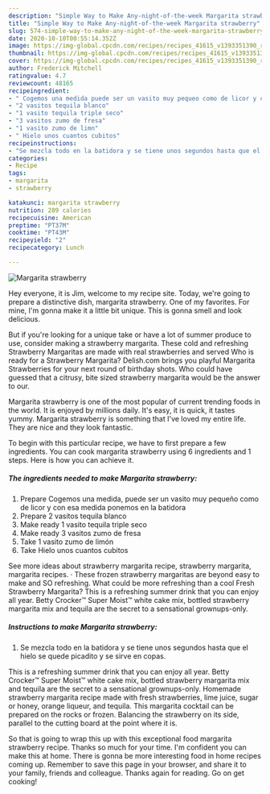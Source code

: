 ```yaml
---
description: "Simple Way to Make Any-night-of-the-week Margarita strawberry"
title: "Simple Way to Make Any-night-of-the-week Margarita strawberry"
slug: 574-simple-way-to-make-any-night-of-the-week-margarita-strawberry
date: 2020-10-10T00:55:14.352Z
image: https://img-global.cpcdn.com/recipes/recipes_41615_v1393351390_receta_foto_00041615/751x532cq70/margarita-strawberry-foto-principal.jpg
thumbnail: https://img-global.cpcdn.com/recipes/recipes_41615_v1393351390_receta_foto_00041615/751x532cq70/margarita-strawberry-foto-principal.jpg
cover: https://img-global.cpcdn.com/recipes/recipes_41615_v1393351390_receta_foto_00041615/751x532cq70/margarita-strawberry-foto-principal.jpg
author: Frederick Mitchell
ratingvalue: 4.7
reviewcount: 48165
recipeingredient:
- " Cogemos una medida puede ser un vasito muy pequeo como de licor y con esa medida ponemos en la batidora"
- "2 vasitos tequila blanco"
- "1 vasito tequila triple seco"
- "3 vasitos zumo de fresa"
- "1 vasito zumo de limn"
- " Hielo unos cuantos cubitos"
recipeinstructions:
- "Se mezcla todo en la batidora y se tiene unos segundos hasta que el hielo se quede picadito y se sirve en copas."
categories:
- Recipe
tags:
- margarita
- strawberry

katakunci: margarita strawberry 
nutrition: 289 calories
recipecuisine: American
preptime: "PT37M"
cooktime: "PT43M"
recipeyield: "2"
recipecategory: Lunch

---
```



![Margarita strawberry](https://img-global.cpcdn.com/recipes/recipes_41615_v1393351390_receta_foto_00041615/751x532cq70/margarita-strawberry-foto-principal.jpg)

Hey everyone, it is Jim, welcome to my recipe site. Today, we're going to prepare a distinctive dish, margarita strawberry. One of my favorites. For mine, I'm gonna make it a little bit unique. This is gonna smell and look delicious.

But if you&#39;re looking for a unique take or have a lot of summer produce to use, consider making a strawberry margarita. These cold and refreshing Strawberry Margaritas are made with real strawberries and served Who is ready for a Strawberry Margarita? Delish.com brings you playful Margarita Strawberries for your next round of birthday shots. Who could have guessed that a citrusy, bite sized strawberry margarita would be the answer to our.

Margarita strawberry is one of the most popular of current trending foods in the world. It is enjoyed by millions daily. It's easy, it is quick, it tastes yummy. Margarita strawberry is something that I've loved my entire life. They are nice and they look fantastic.


To begin with this particular recipe, we have to first prepare a few ingredients. You can cook margarita strawberry using 6 ingredients and 1 steps. Here is how you can achieve it.

<!--inarticleads1-->

##### The ingredients needed to make Margarita strawberry:

1. Prepare  Cogemos una medida, puede ser un vasito muy pequeño como de licor y con esa medida ponemos en la batidora
1. Prepare 2 vasitos tequila blanco
1. Make ready 1 vasito tequila triple seco
1. Make ready 3 vasitos zumo de fresa
1. Take 1 vasito zumo de limón
1. Take  Hielo unos cuantos cubitos


See more ideas about strawberry margarita recipe, strawberry margarita, margarita recipes. · These frozen strawberry margaritas are beyond easy to make and SO refreshing. What could be more refreshing than a cool Fresh Strawberry Margarita? This is a refreshing summer drink that you can enjoy all year. Betty Crocker™ Super Moist™ white cake mix, bottled strawberry margarita mix and tequila are the secret to a sensational grownups-only. 

<!--inarticleads2-->

##### Instructions to make Margarita strawberry:

1. Se mezcla todo en la batidora y se tiene unos segundos hasta que el hielo se quede picadito y se sirve en copas.


This is a refreshing summer drink that you can enjoy all year. Betty Crocker™ Super Moist™ white cake mix, bottled strawberry margarita mix and tequila are the secret to a sensational grownups-only. Homemade strawberry margarita recipe made with fresh strawberries, lime juice, sugar or honey, orange liqueur, and tequila. This margarita cocktail can be prepared on the rocks or frozen. Balancing the strawberry on its side, parallel to the cutting board at the point where it is. 

So that is going to wrap this up with this exceptional food margarita strawberry recipe. Thanks so much for your time. I'm confident you can make this at home. There is gonna be more interesting food in home recipes coming up. Remember to save this page in your browser, and share it to your family, friends and colleague. Thanks again for reading. Go on get cooking!
